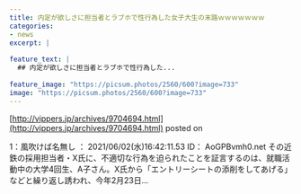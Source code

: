 ```yaml
---
title: 内定が欲しさに担当者とラブホで性行為した女子大生の末路ｗｗｗｗｗｗｗ
categories:
- news
excerpt: |
  
feature_text: |
  ## 内定が欲しさに担当者とラブホで性行為した...
  
feature_image: "https://picsum.photos/2560/600?image=733"
image: "https://picsum.photos/2560/600?image=733"
---
```


[http://vippers.jp/archives/9704694.html](http://vippers.jp/archives/9704694.html)
posted on 

<!--more-->

1：風吹けば名無し ： 2021/06/02(水)16:42:11.53 ID： AoGPBvmh0.net その近鉄の採用担当者・X氏に、不適切な行為を迫られたことを証言するのは、就職活動中の大学4回生、A子さん。X氏から「エントリーシートの添削をしてあげる」などと繰り返し誘われ、今年2月23日...
